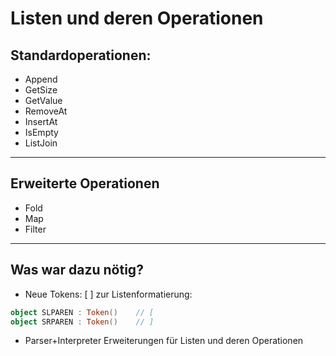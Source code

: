 # Listen und deren Operationen
## Standardoperationen:
- Append
- GetSize
- GetValue
- RemoveAt
- InsertAt
- IsEmpty
- ListJoin

---

## Erweiterte Operationen
- Fold
- Map
- Filter

---

## Was war dazu nötig?
- Neue Tokens: [ ] zur Listenformatierung:
``` kotlin
object SLPAREN : Token()    // [
object SRPAREN : Token()    // ]
```

- Parser+Interpreter Erweiterungen für Listen und deren Operationen
